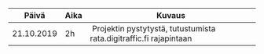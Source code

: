 | Päivä      | Aika | Kuvaus
|------------|------|------------------------
| 21.10.2019 | 2h   | Projektin pystytystä, tutustumista rata.digitraffic.fi rajapintaan
